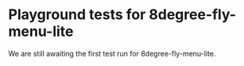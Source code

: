 # Playground tests for 8degree-fly-menu-lite
We are still awaiting the first test run for 8degree-fly-menu-lite.
